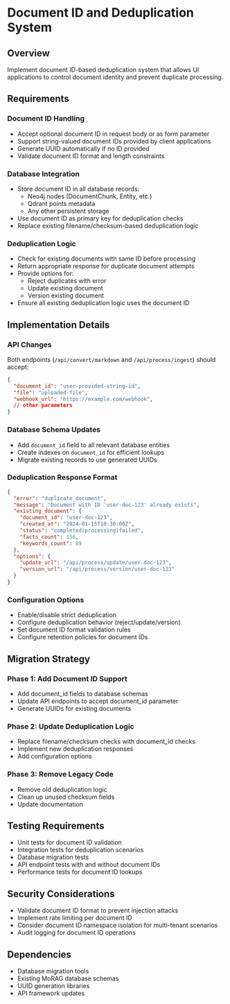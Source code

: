 # Document ID and Deduplication System

## Overview
Implement document ID-based deduplication system that allows UI applications to control document identity and prevent duplicate processing.

## Requirements

### Document ID Handling
- Accept optional document ID in request body or as form parameter
- Support string-valued document IDs provided by client applications
- Generate UUID automatically if no ID provided
- Validate document ID format and length constraints

### Database Integration
- Store document ID in all database records:
  - Neo4j nodes (DocumentChunk, Entity, etc.)
  - Qdrant points metadata
  - Any other persistent storage
- Use document ID as primary key for deduplication checks
- Replace existing filename/checksum-based deduplication logic

### Deduplication Logic
- Check for existing documents with same ID before processing
- Return appropriate response for duplicate document attempts
- Provide options for:
  - Reject duplicates with error
  - Update existing document
  - Version existing document
- Ensure all existing deduplication logic uses the document ID

## Implementation Details

### API Changes
Both endpoints (`/api/convert/markdown` and `/api/process/ingest`) should accept:
```json
{
  "document_id": "user-provided-string-id",
  "file": "uploaded-file",
  "webhook_url": "https://example.com/webhook",
  // other parameters
}
```

### Database Schema Updates
- Add `document_id` field to all relevant database entities
- Create indexes on `document_id` for efficient lookups
- Migrate existing records to use generated UUIDs

### Deduplication Response Format
```json
{
  "error": "duplicate_document",
  "message": "Document with ID 'user-doc-123' already exists",
  "existing_document": {
    "document_id": "user-doc-123",
    "created_at": "2024-01-15T10:30:00Z",
    "status": "completed|processing|failed",
    "facts_count": 156,
    "keywords_count": 89
  },
  "options": {
    "update_url": "/api/process/update/user-doc-123",
    "version_url": "/api/process/version/user-doc-123"
  }
}
```

### Configuration Options
- Enable/disable strict deduplication
- Configure deduplication behavior (reject/update/version)
- Set document ID format validation rules
- Configure retention policies for document IDs

## Migration Strategy

### Phase 1: Add Document ID Support
- Add document_id fields to database schemas
- Update API endpoints to accept document_id parameter
- Generate UUIDs for existing documents

### Phase 2: Update Deduplication Logic
- Replace filename/checksum checks with document_id checks
- Implement new deduplication responses
- Add configuration options

### Phase 3: Remove Legacy Code
- Remove old deduplication logic
- Clean up unused checksum fields
- Update documentation

## Testing Requirements
- Unit tests for document ID validation
- Integration tests for deduplication scenarios
- Database migration tests
- API endpoint tests with and without document IDs
- Performance tests for document ID lookups

## Security Considerations
- Validate document ID format to prevent injection attacks
- Implement rate limiting per document ID
- Consider document ID namespace isolation for multi-tenant scenarios
- Audit logging for document ID operations

## Dependencies
- Database migration tools
- Existing MoRAG database schemas
- UUID generation libraries
- API framework updates
